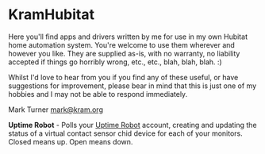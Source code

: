 # KramHubitat
Here you'll find apps and drivers written by me for use in my own Hubitat home automation system. You're welcome to use them wherever and however you like. They are supplied as-is, with no warranty, no liability accepted if things go horribly wrong, etc., etc., blah, blah, blah. :)

Whilst I'd love to hear from you if you find any of these useful, or have suggestions for improvement, please bear in mind that this is just one of my hobbies and I may not be able to respond immediately.

Mark Turner mark@kram.org

**Uptime Robot** - Polls your [Uptime Robot](https://uptimerobot.com) account, creating and updating the status of a virtual contact sensor chid device for each of your monitors. Closed means up. Open means down.

